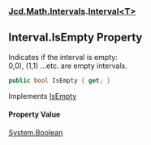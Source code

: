 ### [Jcd.Math.Intervals](Jcd.Math.Intervals.md 'Jcd.Math.Intervals').[Interval&lt;T&gt;](Jcd.Math.Intervals.Interval_T_.md 'Jcd.Math.Intervals.Interval<T>')

## Interval<T>.IsEmpty Property

Indicates if the interval is empty:  
0,0), (1,1) ...etc. are empty intervals.

```csharp
public bool IsEmpty { get; }
```

Implements [IsEmpty](Jcd.Math.Intervals.IInterval_T_.IsEmpty.md 'Jcd.Math.Intervals.IInterval<T>.IsEmpty')

#### Property Value
[System.Boolean](https://docs.microsoft.com/en-us/dotnet/api/System.Boolean 'System.Boolean')